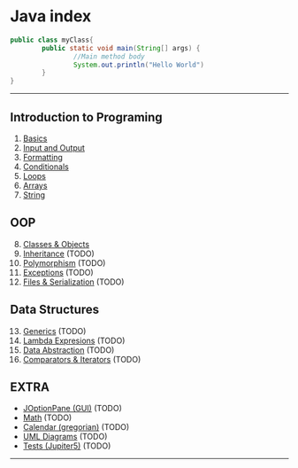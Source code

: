 # Java index

```java
public class myClass{
		public static void main(String[] args) {
				//Main method body
				System.out.println("Hello World")
		}
}
```

---

## Introduction to Programing
1.  [Basics](IP/01_Basics.md)
2.  [Input and Output](IP/02_IO.md)
3.  [Formatting](IP/03_Formatting.md)
4.  [Conditionals](IP/04_Conditionals.md)
5.  [Loops](IP/05_Loops.md)
6.  [Arrays](IP/06_Arrays.md)
7.  [String](IP/07_String.md)

## OOP
8.  [Classes & Objects](IP/08_OOP.md)
9.  [Inheritance]() (TODO)
10. [Polymorphism]() (TODO)
11. [Exceptions]() (TODO)
12. [Files & Serialization]() (TODO)

## Data Structures
13. [Generics]() (TODO)
14. [Lambda Expresions]() (TODO)
15. [Data Abstraction]() (TODO)
16. [Comparators & Iterators]() (TODO)


## EXTRA
- [JOptionPane (GUI)]() (TODO)
- [Math]() (TODO)
- [Calendar (gregorian)]() (TODO)
- [UML Diagrams]() (TODO)
- [Tests (Jupiter5)]() (TODO)

---